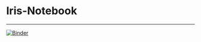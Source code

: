 # Iris-Notebook    
***      

[![Binder](https://mybinder.org/badge_logo.svg)](https://mybinder.org/v2/gh/ashish-sinha-finastra/Iris-Notebook/main)
